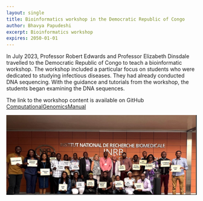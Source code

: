 ```yaml
---
layout: single
title: Bioinformatics workshop in the Democratic Republic of Congo
author: Bhavya Papudeshi
excerpt: Bioinformatics workshop 
expires: 2050-01-01
---
```


In July 2023, Professor Robert Edwards and Professor Elizabeth Dinsdale travelled to the Democratic Republic of Congo to teach a bioinformatic workshop. The workshop included a particular focus on students who were dedicated to studying infectious diseases. They had already conducted DNA sequencing. With the guidance and tutorials from the workshop, the students began examining the DNA sequences.

The link to the workshop content is available on GitHub [ComputationalGenomicsManual](https://zenodo.org/record/8178842)

![](/assets/images/drcworkshop.png)